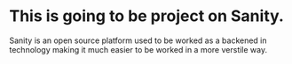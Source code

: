 # This is going to be project on Sanity.
Sanity is an open source platform used to be worked as a backened in technology making it much easier to be worked in a more verstile way.
